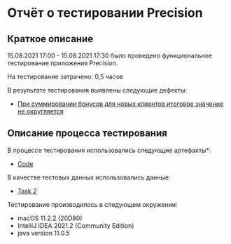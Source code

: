 # Отчёт о тестировании Precision

## Краткое описание

15.08.2021 17:00 - 15.08.2021 17:30 было проведено функциональное тестирование приложения Precision. 

На тестирование затрачено: 0,5 часов

В результате тестирования выявлены следующие дефекты:
* [При суммировании бонусов для новых клиентов итоговое значение не округляется](https://github.com/Chzhanchik/java-2.2/issues/new)

## Описание процесса тестирования

В процессе тестирования использовались следующие артефакты*:
* [Code](https://github.com/Chzhanchik/java-2.2/blob/master/src/Main.java)

В качестве тестовых данных использовались данные:
* [Task 2](https://github.com/netology-code/javaqa-homeworks/tree/master/programming)

Тестирование производилось в следующем окружении:
* macOS 11.2.2 (20D80)
* IntelliJ IDEA 2021.2 (Community Edition)
* java version 11.0.5
